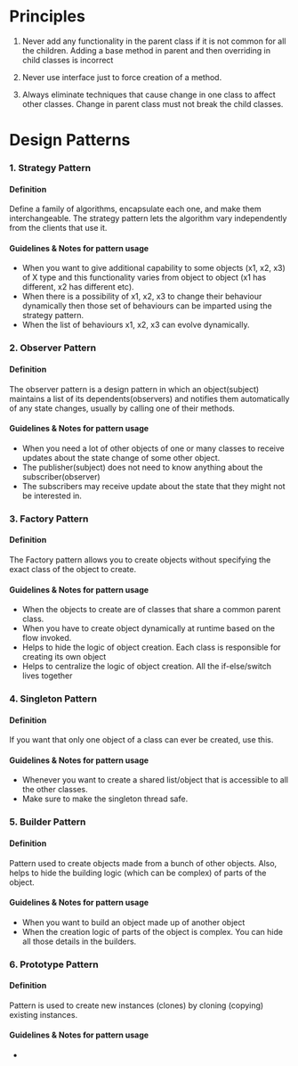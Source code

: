 # Principles

1. Never add any functionality in the parent class if it is not common for all the children. Adding a base method 
in parent and then overriding in child classes is incorrect

2. Never use interface just to force creation of a method.

3. Always eliminate techniques that cause change in one class to affect other classes. Change in parent class must not
break the child classes.

# Design Patterns

### 1. Strategy Pattern

#### Definition
Define a family of algorithms, encapsulate each one, and make them interchangeable. The strategy pattern lets
the algorithm vary independently from the clients that use it.

#### Guidelines & Notes for pattern usage

- When you want to give additional capability to some objects (x1, x2, x3) of X type and this functionality 
varies from object to object (x1 has different, x2 has different etc).
- When there is a possibility of x1, x2, x3 to change their behaviour dynamically then those set of behaviours
can be imparted using the strategy pattern.
- When the list of behaviours x1, x2, x3 can evolve dynamically.

### 2. Observer Pattern

#### Definition
The observer pattern is a design pattern in which an object(subject) maintains a list of its
dependents(observers) and notifies them automatically of any state changes, usually by calling one of 
their methods.

#### Guidelines & Notes for pattern usage
- When you need a lot of other objects of one or many classes to receive updates about the state
change of some other object.
- The publisher(subject) does not need to know anything about the subscriber(observer)
- The subscribers may receive update about the state that they might not be interested in.

### 3. Factory Pattern

#### Definition
The Factory pattern allows you to create objects without specifying the exact class of the object
to create.

#### Guidelines & Notes for pattern usage
- When the objects to create are of classes that share a common parent class.
- When you have to create object dynamically at runtime based on the flow invoked.
- Helps to hide the logic of object creation. Each class is responsible for creating its own object
- Helps to centralize the logic of object creation. All the if-else/switch lives together

### 4. Singleton Pattern

#### Definition
If you want that only one object of a class can ever be created, use this.

#### Guidelines & Notes for pattern usage
- Whenever you want to create a shared list/object that is accessible to all the other
classes.
- Make sure to make the singleton thread safe.

### 5. Builder Pattern

#### Definition
Pattern used to create objects made from a bunch of other objects. Also, helps to hide the
building logic (which can be complex) of parts of the object. 

#### Guidelines & Notes for pattern usage
- When you want to build an object made up of another object
- When the creation logic of parts of the object is complex. You can hide all those details
in the builders.

### 6. Prototype Pattern

#### Definition
Pattern is used to create new instances (clones) by cloning (copying) existing instances.

#### Guidelines & Notes for pattern usage
- 